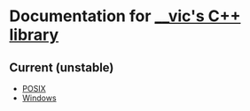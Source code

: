 # Documentation for [__vic's C++ library](https://github.com/2underscores-vic/__vic)

## Current (unstable)

- [POSIX](https://2underscores-vic.github.io/__vic-doc/current/posix/en.html)
- [Windows](https://2underscores-vic.github.io/__vic-doc/current/windows/en.html)

